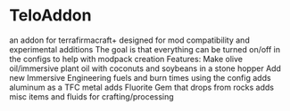 # TeloAddon
an addon for terrafirmacraft+ designed for mod compatibility and experimental additions
The goal is that everything can be turned on/off in the configs to help with modpack creation
Features:
Make olive oil/immersive plant oil with coconuts and soybeans in a stone hopper
Add new Immersive Engineering fuels and burn times using the config
adds aluminum as a TFC metal
adds Fluorite Gem that drops from rocks
adds misc items and fluids for crafting/processing
